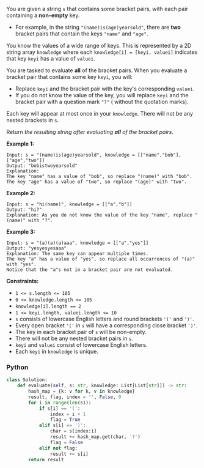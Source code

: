 You are given a string  `s`  that contains some bracket pairs, with each pair containing a  **non-empty**  key.

- For example, in the string  `"(name)is(age)yearsold"`, there are  **two**  bracket pairs that contain the
  keys  `"name"`  and  `"age"`.

You know the values of a wide range of keys. This is represented by a 2D string array  `knowledge`  where
each  `knowledge[i] = [keyi, valuei]`  indicates that key  `keyi`  has a value of  `valuei`.

You are tasked to evaluate  **all**  of the bracket pairs. When you evaluate a bracket pair that contains some
key  `keyi`, you will:

- Replace  `keyi`  and the bracket pair with the key's corresponding  `valuei`.
- If you do not know the value of the key, you will replace  `keyi`  and the bracket pair with a question mark  `"?"`  (
  without the quotation marks).

Each key will appear at most once in your  `knowledge`. There will not be any nested brackets in  `s`.

Return  _the resulting string after evaluating  **all**  of the bracket pairs._

**Example 1:**

```
Input: s = "(name)is(age)yearsold", knowledge = [["name","bob"],["age","two"]]
Output: "bobistwoyearsold"
Explanation:
The key "name" has a value of "bob", so replace "(name)" with "bob".
The key "age" has a value of "two", so replace "(age)" with "two".
```

**Example 2:**

```
Input: s = "hi(name)", knowledge = [["a","b"]]
Output: "hi?"
Explanation: As you do not know the value of the key "name", replace "(name)" with "?".
```

**Example 3:**

```
Input: s = "(a)(a)(a)aaa", knowledge = [["a","yes"]]
Output: "yesyesyesaaa"
Explanation: The same key can appear multiple times.
The key "a" has a value of "yes", so replace all occurrences of "(a)" with "yes".
Notice that the "a"s not in a bracket pair are not evaluated.
```

**Constraints:**

- `1 <= s.length <= 105`
- `0 <= knowledge.length <= 105`
- `knowledge[i].length == 2`
- `1 <= keyi.length, valuei.length <= 10`
- `s`  consists of lowercase English letters and round brackets  `'('`  and  `')'`.
- Every open bracket  `'('`  in  `s`  will have a corresponding close bracket  `')'`.
- The key in each bracket pair of  `s`  will be non-empty.
- There will not be any nested bracket pairs in  `s`.
- `keyi`  and  `valuei`  consist of lowercase English letters.
- Each  `keyi`  in  `knowledge`  is unique.

### Python

```python
class Solution:
    def evaluate(self, s: str, knowledge: List[List[str]]) -> str:
        hash_map = {k: v for k, v in knowledge}
        result, flag, index = '', False, 0
        for i in range(len(s)):
            if s[i] == '(':
                index = i + 1
                flag = True
            elif s[i] == ')':
                char = s[index:i]
                result += hash_map.get(char, '?')
                flag = False
            elif not flag:
                result += s[i]
        return result
```